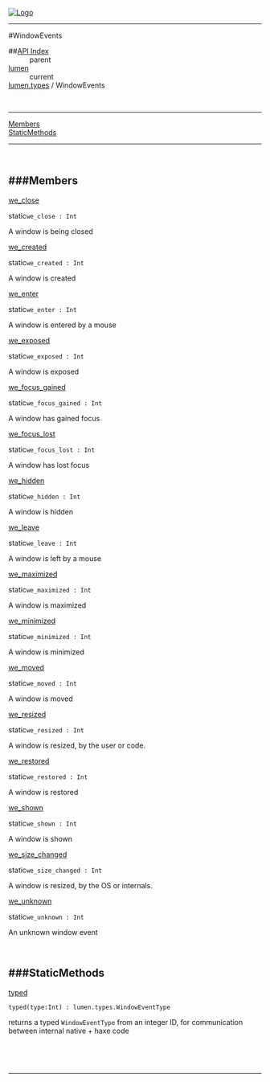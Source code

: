 
[![Logo](../../../images/logo.png)](../../../index.html)

---

#WindowEvents


##[API Index](../../../api/index.html#lumen.types)   
&emsp;&emsp;&emsp;parent    
[lumen](../)     
&emsp;&emsp;&emsp;current    
[lumen.types](./) / WindowEvents

<br/>

---


[Members](#Members)   
[StaticMethods](#StaticMethods)   


---

&nbsp;   

<a class="lift" name="Members" ></a>
###Members   
---
<a class="lift" name="we_close" href="#we_close">we_close</a>



<span class="inline-block static">static</span>`we_close : Int`

<span class="small_desc_flat"> A window is being closed </span>   

<a class="lift" name="we_created" href="#we_created">we_created</a>



<span class="inline-block static">static</span>`we_created : Int`

<span class="small_desc_flat"> A window is created </span>   

<a class="lift" name="we_enter" href="#we_enter">we_enter</a>



<span class="inline-block static">static</span>`we_enter : Int`

<span class="small_desc_flat"> A window is entered by a mouse </span>   

<a class="lift" name="we_exposed" href="#we_exposed">we_exposed</a>



<span class="inline-block static">static</span>`we_exposed : Int`

<span class="small_desc_flat"> A window is exposed </span>   

<a class="lift" name="we_focus_gained" href="#we_focus_gained">we_focus_gained</a>



<span class="inline-block static">static</span>`we_focus_gained : Int`

<span class="small_desc_flat"> A window has gained focus </span>   

<a class="lift" name="we_focus_lost" href="#we_focus_lost">we_focus_lost</a>



<span class="inline-block static">static</span>`we_focus_lost : Int`

<span class="small_desc_flat"> A window has lost focus </span>   

<a class="lift" name="we_hidden" href="#we_hidden">we_hidden</a>



<span class="inline-block static">static</span>`we_hidden : Int`

<span class="small_desc_flat"> A window is hidden </span>   

<a class="lift" name="we_leave" href="#we_leave">we_leave</a>



<span class="inline-block static">static</span>`we_leave : Int`

<span class="small_desc_flat"> A window is left by a mouse </span>   

<a class="lift" name="we_maximized" href="#we_maximized">we_maximized</a>



<span class="inline-block static">static</span>`we_maximized : Int`

<span class="small_desc_flat"> A window is maximized </span>   

<a class="lift" name="we_minimized" href="#we_minimized">we_minimized</a>



<span class="inline-block static">static</span>`we_minimized : Int`

<span class="small_desc_flat"> A window is minimized </span>   

<a class="lift" name="we_moved" href="#we_moved">we_moved</a>



<span class="inline-block static">static</span>`we_moved : Int`

<span class="small_desc_flat"> A window is moved </span>   

<a class="lift" name="we_resized" href="#we_resized">we_resized</a>



<span class="inline-block static">static</span>`we_resized : Int`

<span class="small_desc_flat"> A window is resized, by the user or code. </span>   

<a class="lift" name="we_restored" href="#we_restored">we_restored</a>



<span class="inline-block static">static</span>`we_restored : Int`

<span class="small_desc_flat"> A window is restored </span>   

<a class="lift" name="we_shown" href="#we_shown">we_shown</a>



<span class="inline-block static">static</span>`we_shown : Int`

<span class="small_desc_flat"> A window is shown </span>   

<a class="lift" name="we_size_changed" href="#we_size_changed">we_size_changed</a>



<span class="inline-block static">static</span>`we_size_changed : Int`

<span class="small_desc_flat"> A window is resized, by the OS or internals. </span>   

<a class="lift" name="we_unknown" href="#we_unknown">we_unknown</a>



<span class="inline-block static">static</span>`we_unknown : Int`

<span class="small_desc_flat"> An unknown window event </span>   

&nbsp;   

<a class="lift" name="StaticMethods" ></a>
###StaticMethods   
---
<a class="lift" name="typed" href="#typed">typed</a>



`typed(type:Int) : lumen.types.WindowEventType`

<span class="small_desc_flat"> returns a typed `WindowEventType` from an integer ID, for communication between internal native + haxe code </span>   

&nbsp;   



&nbsp;
&nbsp;
&nbsp;

---  


&nbsp;   
&nbsp;   